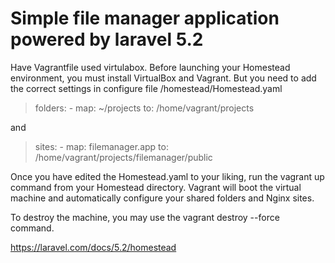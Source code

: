 # Simple file manager application powered by laravel 5.2

Have Vagrantfile used virtulabox.
Before launching your Homestead environment, you must install VirtualBox and Vagrant.
But you need to add the correct settings in configure file /homestead/Homestead.yaml

> folders:
>     - map: ~/projects
>       to: /home/vagrant/projects

and

> sites:
>     - map: filemanager.app
>       to: /home/vagrant/projects/filemanager/public

Once you have edited the Homestead.yaml to your liking, run the vagrant up command from your Homestead directory.
Vagrant will boot the virtual machine and automatically configure your shared folders and Nginx sites.

To destroy the machine, you may use the vagrant destroy --force command.

https://laravel.com/docs/5.2/homestead

